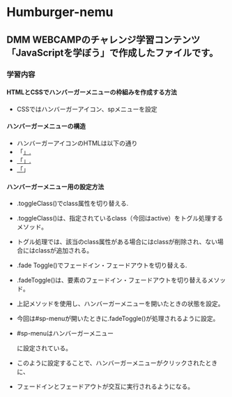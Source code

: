 # Humburger-nemu
## DMM WEBCAMPのチャレンジ学習コンテンツ「JavaScriptを学ぼう」で作成したファイルです。
### 学習内容
#### HTMLとCSSでハンバーガーメニューの枠組みを作成する方法
* CSSではハンバーガーアイコン、spメニューを設定
#### ハンバーガーメニューの構造
* ハンバーガーアイコンのHTMLは以下の通り
 * 「<a class="menu-trigger" href="#">」. 
 *  「<span></span>」. 
 * 「</a>」
#### ハンバーガーメニュー用の設定方法
 * .toggleClass()でclass属性を切り替える. 
  * .toggleClass()は、指定されているclass（今回はactive）をトグル処理するメソッド。  
  * トグル処理では、該当のclass属性がある場合にはclassが削除され、ない場合にはclassが追加される。  

 * .fade Toggle()でフェードイン・フェードアウトを切り替える. 
  * .fadeToggle()は、要素のフェードイン・フェードアウトを切り替えるメソッド。  
  * 上記メソッドを使用し、ハンバーガーメニューを開いたときの状態を設定。  
  * 今回は#sp-menuが開いたときに.fadeToggle()が処理されるように設定。  
  * #sp-menuはハンバーガーメニュー<div id="sp-menu">に設定されている。  
  * このように設定することで、ハンバーガーメニューがクリックされたときに、  
  * フェードインとフェードアウトが交互に実行されるようになる。